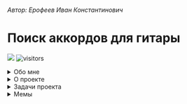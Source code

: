 ###### Автор: *Ерофеев Иван Константинович*
# Поиск аккордов для гитары


[![](https://img.shields.io/badge/-@vanish007-%23181717?style=flat-square&logo=github)](https://github.com/vanish007)
![visitors](https://vbr.wocr.tk/badge?page_id=aip-python-pro-2023.works-erofeev&color=00cf00)
<details>
<summary>
Обо мне
</summary>
  .
  
Меня зовут Иван Ерофеев, мне 17. Вот немного сведений обо мне:

📖 Учусь в 11 классе

🐱 Люблю котов

[comment]: <> (![alt text]&#40;https://png.pngtree.com/png-clipart/20230511/ourmid/pngtree-isolated-cat-on-white-background-png-image_7094927.png&#41;)

💻 Языки программирования, которые я изучаю:
  <p>
  <img title="Python" alt="Python" src="https://raw.githubusercontent.com/Thomas-George-T/Thomas-George-T/master/assets/python.svg" width="40" height="40" style="vertical-align:down; margin:4px"/>
  <img title="С++" alt="С++" src="https://raw.githubusercontent.com/isocpp/logos/master/cpp_logo.png" alt="C++ Logo" width="40" height="40" />
  </p>

🎸 Играю на гитаре

🏀 Занимаюсь баскетболом

</details>


<details>
<summary>
О проекте
</summary>


### Бот для поиска аккордов песен для игры на гитаре

**Идея бота:** бот в телеграме, которому ты пишешь название песни, а в ответ получаешь текст песни, с подписанными аккордами. Также пользователь сможет выбрать расширение в котором хочет получить аккорды, например .png или .txt

**Польза бота:** бот облегчает и автоматизирует процесс по поиску аккордов для игры песен на гитаре

[*Ссылка на бота:*](t.me/Chords_finder_bot)  *t.me/Chords_finder_bot*.

| Команда | Что делает|
| --- | --- |
| /restart | Перезагрузить бота |
| /wish | Случайное предсказание |
| /donate | Поддержать автора |
| /song | Найти песню и аккорды для нее|


</details>

<details>
<summary>
Задачи проекта
</summary>

* [ ] Создать бота
  * [ ] Создать меню команд в телеграме
  * [ ] Добавить форматы для сохранения результатов
    * [ ] .txt
    * [ ] .png
    * [ ] .jpeg
  * [ ] Выбрать иконку для бота
  * [ ] Исправить ошибки в работе бота
    * [ ] Дать протестировать бота 5 людям
    * [ ] Устроить стресстестирование
* [ ] Создать описание проекта на GitHub
</details>

<details>
<summary>
Мемы
</summary>

Нажми, чтобы получить бесплатные роблоксы ------> [Бесплатные роблоксы](https://www.youtube.com/watch?v=j5a0jTc9S10&t=3s)

![Человек-тыква](https://images.thevoicemag.ru/upload/img_cache/7fb/7fbbe13275bddbbc48aef8bc85789a0a_cropped_666x595.jpg)

> "Да не говорил я ни одной из этих дебильных цитат" © Джейсон Стетхем
</details>
